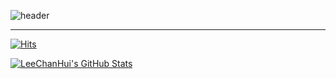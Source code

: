 ![header](https://capsule-render.vercel.app/api?color=gradient&customColorList=0,0,0,0&type=transparent&text=LeeChanHui&fontSize=35)


-----------------------------------------------------------

[![Hits](https://hits.seeyoufarm.com/api/count/incr/badge.svg?url=https%3A%2F%2Fgithub.com%2Fgreenday1234&count_bg=%23F7B36A&title_bg=%23555555&icon=github.svg&icon_color=%23E7E7E7&title=GitHub&edge_flat=false)](https://hits.seeyoufarm.com)

[![LeeChanHui's GitHub Stats](https://github-readme-stats.vercel.app/api?username=greenday1234&include_all_commits=true&theme=nord&hide_border=true&count_private=true)](https://github.com/greenday1234/github-readme-stats)
